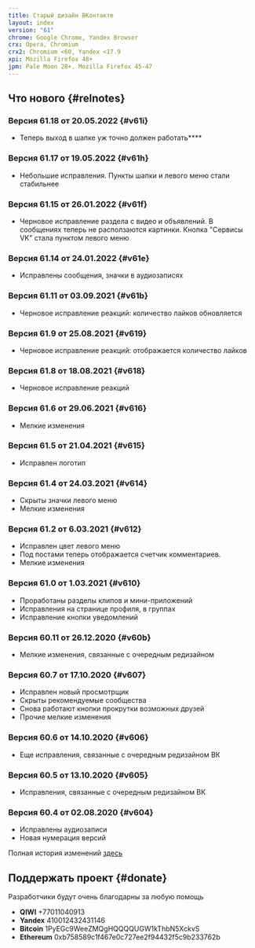 ```yaml
---
title: Старый дизайн ВКонтакте
layout: index
version: "61"
chrome: Google Chrome, Yandex Browser
crx: Opera, Chromium
crx2: Chromium <60, Yandex <17.9
xpi: Mozilla Firefox 48+
jpm: Pale Moon 28+, Mozilla Firefox 45-47
---
```


## Что нового {#relnotes}

### Версия 61.18 от 20.05.2022 {#v61i}

- Теперь выход в шапке уж точно должен работать****

### Версия 61.17 от 19.05.2022 {#v61h}

- Небольшие исправления. Пункты шапки и левого меню стали стабильнее

### Версия 61.15 от 26.01.2022 {#v61f}

- Черновое исправление раздела с видео и объявлений. В сообщениях теперь не расползаются картинки. Кнопка "Сервисы VK" стала пунктом левого меню

### Версия 61.14 от 24.01.2022 {#v61e}

- Исправлены сообщения, значки в аудиозаписях

### Версия 61.11 от 03.09.2021 {#v61b}

- Черновое исправление реакций: количество лайков обновляется

### Версия 61.9 от 25.08.2021 {#v619}

- Черновое исправление реакций: отображается количество лайков

### Версия 61.8 от 18.08.2021 {#v618}

- Черновое исправление реакций

### Версия 61.6 от 29.06.2021 {#v616}

- Мелкие изменения

### Версия 61.5 от 21.04.2021 {#v615}

- Исправлен логотип

### Версия 61.4 от 24.03.2021 {#v614}

- Скрыты значки левого меню
- Мелкие изменения

### Версия 61.2 от 6.03.2021 {#v612}

- Исправлен цвет левого меню
- Под постами теперь отображается счетчик комментариев.
- Мелкие изменения

### Версия 61.0 от 1.03.2021 {#v610}

- Проработаны разделы клипов и мини-приложений
- Исправления на странице профиля, в группах
- Исправление кнопки уведомлений

### Версия 60.11 от 26.12.2020 {#v60b}

- Мелкие изменения, связанные с очередным редизайном

### Версия 60.7 от 17.10.2020 {#v607}

- Исправлен новый просмотрщик
- Скрыты рекомендуемые сообщества
- Снова работают кнопки прокрутки возможных друзей
- Прочие мелкие изменения

### Версия 60.6 от 14.10.2020 {#v606}
- Еще исправления, связанные с очередным редизайном ВК

### Версия 60.5 от 13.10.2020 {#v605}
- Исправления, связанные с очередным редизайном ВК

### Версия 60.4 от 02.08.2020 {#v604}
- Исправлены аудиозаписи
- Новая нумерация версий

Полная история изменений [здесь](changelog)

## Поддержать проект {#donate}
Разработчики будут очень благодарны за любую помощь

- **QIWI** +77011040913
- **Yandex** 410012432431146
- **Bitcoin** 1PyEGc9WeeZMQgHQQQQUGW1kThbN5XckvS
- **Ethereum** 0xb758589c1f467e0c727ee2f94432f5c9b233762b
